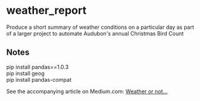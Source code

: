 # weather_report
Produce a short summary of weather conditions on a particular day as part of a larger project to automate Audubon's annual Christmas Bird Count

## Notes

pip install pandas==1.0.3  
pip install geog  
pip install pandas-compat  

See the accompanying article on Medium.com:
[Weather or not…](https://medium.com/@jhurley_97842/weather-or-not-e7c726600b13)

